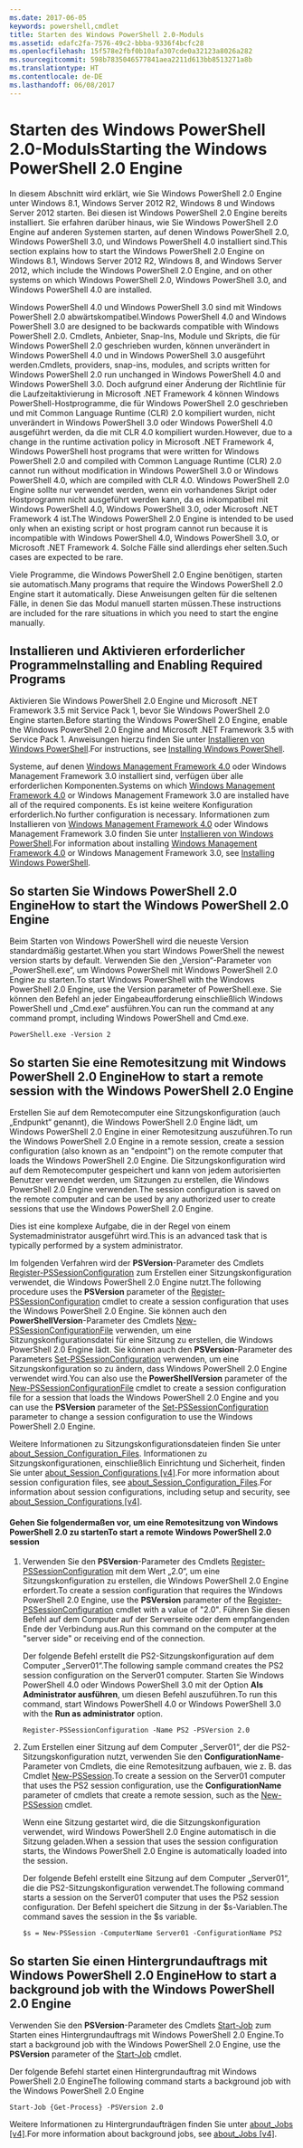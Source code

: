 ```yaml
---
ms.date: 2017-06-05
keywords: powershell,cmdlet
title: Starten des Windows PowerShell 2.0-Moduls
ms.assetid: edafc2fa-7576-49c2-bbba-9336f4bcfc28
ms.openlocfilehash: 15f578e2fbf0b10afa307cde0a32123a8026a282
ms.sourcegitcommit: 598b7835046577841aea2211d613bb8513271a8b
ms.translationtype: HT
ms.contentlocale: de-DE
ms.lasthandoff: 06/08/2017
---
```

# <a name="starting-the-windows-powershell-20-engine"></a><span data-ttu-id="32205-103">Starten des Windows PowerShell 2.0-Moduls</span><span class="sxs-lookup"><span data-stu-id="32205-103">Starting the Windows PowerShell 2.0 Engine</span></span>
<span data-ttu-id="32205-104">In diesem Abschnitt wird erklärt, wie Sie Windows PowerShell 2.0 Engine unter Windows 8.1, Windows Server 2012 R2, Windows 8 und Windows Server 2012 starten. Bei diesen ist Windows PowerShell 2.0 Engine bereits installiert. Sie erfahren darüber hinaus, wie Sie Windows PowerShell 2.0 Engine auf anderen Systemen starten, auf denen Windows PowerShell 2.0, Windows PowerShell 3.0, und Windows PowerShell 4.0 installiert sind.</span><span class="sxs-lookup"><span data-stu-id="32205-104">This section explains how to start the Windows PowerShell 2.0 Engine on Windows 8.1, Windows Server 2012 R2, Windows 8, and Windows Server 2012, which include the Windows PowerShell 2.0 Engine, and on other systems on which Windows PowerShell 2.0, Windows PowerShell 3.0, and Windows PowerShell 4.0 are installed.</span></span>

<span data-ttu-id="32205-105">Windows PowerShell 4.0 und Windows PowerShell 3.0 sind mit Windows PowerShell 2.0 abwärtskompatibel.</span><span class="sxs-lookup"><span data-stu-id="32205-105">Windows PowerShell 4.0 and Windows PowerShell 3.0 are designed to be backwards compatible with Windows PowerShell 2.0.</span></span> <span data-ttu-id="32205-106">Cmdlets, Anbieter, Snap-Ins, Module und Skripts, die für Windows PowerShell 2.0 geschrieben wurden, können unverändert in Windows PowerShell 4.0 und in Windows PowerShell 3.0 ausgeführt werden.</span><span class="sxs-lookup"><span data-stu-id="32205-106">Cmdlets, providers, snap-ins, modules, and scripts written for Windows PowerShell 2.0 run unchanged in Windows PowerShell 4.0 and Windows PowerShell 3.0.</span></span> <span data-ttu-id="32205-107">Doch aufgrund einer Änderung der Richtlinie für die Laufzeitaktivierung in Microsoft .NET Framework 4 können Windows PowerShell-Hostprogramme, die für Windows PowerShell 2.0 geschrieben und mit Common Language Runtime (CLR) 2.0 kompiliert wurden, nicht unverändert in Windows PowerShell 3.0 oder Windows PowerShell 4.0 ausgeführt werden, da die mit CLR 4.0 kompiliert wurden.</span><span class="sxs-lookup"><span data-stu-id="32205-107">However, due to a change in the runtime activation policy in Microsoft .NET Framework 4, Windows PowerShell host programs that were written for Windows PowerShell 2.0 and compiled with Common Language Runtime (CLR) 2.0 cannot run without modification in Windows PowerShell 3.0 or Windows PowerShell 4.0, which are compiled with CLR 4.0.</span></span> <span data-ttu-id="32205-108">Windows PowerShell 2.0 Engine sollte nur verwendet werden, wenn ein vorhandenes Skript oder Hostprogramm nicht ausgeführt werden kann, da es inkompatibel mit Windows PowerShell 4.0, Windows PowerShell 3.0, oder Microsoft .NET Framework 4 ist.</span><span class="sxs-lookup"><span data-stu-id="32205-108">The Windows PowerShell 2.0 Engine is intended to be used only when an existing script or host program cannot run because it is incompatible with Windows PowerShell 4.0, Windows PowerShell 3.0, or Microsoft .NET Framework 4.</span></span> <span data-ttu-id="32205-109">Solche Fälle sind allerdings eher selten.</span><span class="sxs-lookup"><span data-stu-id="32205-109">Such cases are expected to be rare.</span></span>

<span data-ttu-id="32205-110">Viele Programme, die Windows PowerShell 2.0 Engine benötigen, starten sie automatisch.</span><span class="sxs-lookup"><span data-stu-id="32205-110">Many programs that require the Windows PowerShell 2.0 Engine start it automatically.</span></span> <span data-ttu-id="32205-111">Diese Anweisungen gelten für die seltenen Fälle, in denen Sie das Modul manuell starten müssen.</span><span class="sxs-lookup"><span data-stu-id="32205-111">These instructions are included for the rare situations in which you need to start the engine manually.</span></span>

## <a name="installing-and-enabling-required-programs"></a><span data-ttu-id="32205-112">Installieren und Aktivieren erforderlicher Programme</span><span class="sxs-lookup"><span data-stu-id="32205-112">Installing and Enabling Required Programs</span></span>
<span data-ttu-id="32205-113">Aktivieren Sie Windows PowerShell 2.0 Engine und Microsoft .NET Framework 3.5 mit Service Pack 1, bevor Sie Windows PowerShell 2.0 Engine starten.</span><span class="sxs-lookup"><span data-stu-id="32205-113">Before starting the Windows PowerShell 2.0 Engine, enable the Windows PowerShell 2.0 Engine and Microsoft .NET Framework 3.5 with Service Pack 1.</span></span> <span data-ttu-id="32205-114">Anweisungen hierzu finden Sie unter [Installieren von Windows PowerShell](Installing-Windows-PowerShell.md).</span><span class="sxs-lookup"><span data-stu-id="32205-114">For instructions, see [Installing Windows PowerShell](Installing-Windows-PowerShell.md).</span></span>

<span data-ttu-id="32205-115">Systeme, auf denen [Windows Management Framework 4.0](http://go.microsoft.com/fwlink/?LinkID=293881) oder Windows Management Framework 3.0 installiert sind, verfügen über alle erforderlichen Komponenten.</span><span class="sxs-lookup"><span data-stu-id="32205-115">Systems on which [Windows Management Framework 4.0](http://go.microsoft.com/fwlink/?LinkID=293881) or Windows Management Framework 3.0 are installed have all of the required components.</span></span> <span data-ttu-id="32205-116">Es ist keine weitere Konfiguration erforderlich.</span><span class="sxs-lookup"><span data-stu-id="32205-116">No further configuration is necessary.</span></span> <span data-ttu-id="32205-117">Informationen zum Installieren von [Windows Management Framework 4.0](http://go.microsoft.com/fwlink/?LinkID=293881) oder Windows Management Framework 3.0 finden Sie unter [Installieren von Windows PowerShell](Installing-Windows-PowerShell.md).</span><span class="sxs-lookup"><span data-stu-id="32205-117">For information about installing [Windows Management Framework 4.0](http://go.microsoft.com/fwlink/?LinkID=293881) or Windows Management Framework 3.0, see [Installing Windows PowerShell](Installing-Windows-PowerShell.md).</span></span>

## <a name="how-to-start-the-windows-powershell-20-engine"></a><span data-ttu-id="32205-118">So starten Sie Windows PowerShell 2.0 Engine</span><span class="sxs-lookup"><span data-stu-id="32205-118">How to start the Windows PowerShell 2.0 Engine</span></span>
<span data-ttu-id="32205-119">Beim Starten von Windows PowerShell wird die neueste Version standardmäßig gestartet.</span><span class="sxs-lookup"><span data-stu-id="32205-119">When you start Windows PowerShell the newest version starts by default.</span></span> <span data-ttu-id="32205-120">Verwenden Sie den „Version“-Parameter von „PowerShell.exe“, um Windows PowerShell mit Windows PowerShell 2.0 Engine zu starten.</span><span class="sxs-lookup"><span data-stu-id="32205-120">To start Windows PowerShell with the Windows PowerShell 2.0 Engine, use the Version parameter of PowerShell.exe.</span></span> <span data-ttu-id="32205-121">Sie können den Befehl an jeder Eingabeaufforderung einschließlich Windows PowerShell und „Cmd.exe“ ausführen.</span><span class="sxs-lookup"><span data-stu-id="32205-121">You can run the command at any command prompt, including Windows PowerShell and Cmd.exe.</span></span>

```
PowerShell.exe -Version 2
```

## <a name="how-to-start-a-remote-session-with-the-windows-powershell-20-engine"></a><span data-ttu-id="32205-122">So starten Sie eine Remotesitzung mit Windows PowerShell 2.0 Engine</span><span class="sxs-lookup"><span data-stu-id="32205-122">How to start a remote session with the Windows PowerShell 2.0 Engine</span></span>
<span data-ttu-id="32205-123">Erstellen Sie auf dem Remotecomputer eine Sitzungskonfiguration (auch „Endpunkt“ genannt), die Windows PowerShell 2.0 Engine lädt, um Windows PowerShell 2.0 Engine in einer Remotesitzung auszuführen.</span><span class="sxs-lookup"><span data-stu-id="32205-123">To run the Windows PowerShell 2.0 Engine in a remote session, create a session configuration (also known as an "endpoint") on the remote computer that loads the Windows PowerShell 2.0 Engine.</span></span> <span data-ttu-id="32205-124">Die Sitzungskonfiguration wird auf dem Remotecomputer gespeichert und kann von jedem autorisierten Benutzer verwendet werden, um Sitzungen zu erstellen, die Windows PowerShell 2.0 Engine verwenden.</span><span class="sxs-lookup"><span data-stu-id="32205-124">The session configuration is saved on the remote computer and can be used by any authorized user to create  sessions that use the Windows PowerShell 2.0 Engine.</span></span>

<span data-ttu-id="32205-125">Dies ist eine komplexe Aufgabe, die in der Regel von einem Systemadministrator ausgeführt wird.</span><span class="sxs-lookup"><span data-stu-id="32205-125">This is an advanced task that is typically performed by a system administrator.</span></span>

<span data-ttu-id="32205-126">Im folgenden Verfahren wird der **PSVersion**-Parameter des Cmdlets [Register-PSSessionConfiguration](https://technet.microsoft.com/en-us/library/e9152ae2-bd6d-4056-9bc7-dc1893aa29ea) zum Erstellen einer Sitzungskonfiguration verwendet, die Windows PowerShell 2.0 Engine nutzt.</span><span class="sxs-lookup"><span data-stu-id="32205-126">The following procedure uses the **PSVersion** parameter of the [Register-PSSessionConfiguration](https://technet.microsoft.com/en-us/library/e9152ae2-bd6d-4056-9bc7-dc1893aa29ea) cmdlet to create a session configuration that uses the Windows PowerShell 2.0 Engine.</span></span> <span data-ttu-id="32205-127">Sie können auch den **PowerShellVersion**-Parameter des Cmdlets [New-PSSessionConfigurationFile](https://technet.microsoft.com/en-us/library/5f3e3633-6e90-479c-aea9-ba45a1954866) verwenden, um eine Sitzungskonfigurationsdatei für eine Sitzung zu erstellen, die Windows PowerShell 2.0 Engine lädt. Sie können auch den **PSVersion**-Parameter des Parameters [Set-PSSessionConfiguration](https://technet.microsoft.com/en-us/library/b21fbad3-1759-4260-b206-dcb8431cd6ea) verwenden, um eine Sitzungskonfiguration so zu ändern, dass Windows PowerShell 2.0 Engine verwendet wird.</span><span class="sxs-lookup"><span data-stu-id="32205-127">You can also use the **PowerShellVersion** parameter of the [New-PSSessionConfigurationFile](https://technet.microsoft.com/en-us/library/5f3e3633-6e90-479c-aea9-ba45a1954866) cmdlet to create a session configuration file for a session that loads the Windows PowerShell 2.0 Engine and you can use the **PSVersion** parameter of the [Set-PSSessionConfiguration](https://technet.microsoft.com/en-us/library/b21fbad3-1759-4260-b206-dcb8431cd6ea) parameter to change a session configuration to use the Windows PowerShell 2.0 Engine.</span></span>

<span data-ttu-id="32205-128">Weitere Informationen zu Sitzungskonfigurationsdateien finden Sie unter [about_Session_Configuration_Files](https://technet.microsoft.com/en-us/library/c7217447-1ebf-477b-a8ef-4dbe9a1473b8). Informationen zu Sitzungskonfigurationen, einschließlich Einrichtung und Sicherheit, finden Sie unter [about_Session_Configurations [v4]](https://technet.microsoft.com/en-us/library/a2fbe12a-350c-4d04-be50-24102824e3ab).</span><span class="sxs-lookup"><span data-stu-id="32205-128">For more information about session configuration files, see [about_Session_Configuration_Files](https://technet.microsoft.com/en-us/library/c7217447-1ebf-477b-a8ef-4dbe9a1473b8).For information about session configurations, including setup and security, see [about_Session_Configurations [v4]](https://technet.microsoft.com/en-us/library/a2fbe12a-350c-4d04-be50-24102824e3ab).</span></span>

#### <a name="to-start-a-remote-windows-powershell-20-session"></a><span data-ttu-id="32205-129">Gehen Sie folgendermaßen vor, um eine Remotesitzung von Windows PowerShell 2.0 zu starten</span><span class="sxs-lookup"><span data-stu-id="32205-129">To start a remote Windows PowerShell 2.0 session</span></span>

1.  <span data-ttu-id="32205-130">Verwenden Sie den **PSVersion**-Parameter des Cmdlets [Register-PSSessionConfiguration](https://technet.microsoft.com/en-us/library/e9152ae2-bd6d-4056-9bc7-dc1893aa29ea) mit dem Wert „2.0“, um eine Sitzungskonfiguration zu erstellen, die Windows PowerShell 2.0 Engine erfordert.</span><span class="sxs-lookup"><span data-stu-id="32205-130">To create a session configuration that requires the Windows PowerShell 2.0 Engine, use the **PSVersion** parameter of the [Register-PSSessionConfiguration](https://technet.microsoft.com/en-us/library/e9152ae2-bd6d-4056-9bc7-dc1893aa29ea) cmdlet with a value of "2.0".</span></span> <span data-ttu-id="32205-131">Führen Sie diesen Befehl auf dem Computer auf der Serverseite oder dem empfangenden Ende der Verbindung aus.</span><span class="sxs-lookup"><span data-stu-id="32205-131">Run this command on the computer at the "server side" or receiving end of the connection.</span></span>

    <span data-ttu-id="32205-132">Der folgende Befehl erstellt die PS2-Sitzungskonfiguration auf dem Computer „Server01“.</span><span class="sxs-lookup"><span data-stu-id="32205-132">The following sample command creates the PS2 session configuration on the Server01 computer.</span></span> <span data-ttu-id="32205-133">Starten Sie Windows PowerShell 4.0 oder Windows PowerShell 3.0 mit der Option **Als Administrator ausführen**, um diesen Befehl auszuführen.</span><span class="sxs-lookup"><span data-stu-id="32205-133">To run this command, start Windows PowerShell 4.0 or Windows PowerShell 3.0 with the **Run as administrator** option.</span></span>

    ```
    Register-PSSessionConfiguration -Name PS2 -PSVersion 2.0
    ```

2.  <span data-ttu-id="32205-134">Zum Erstellen einer Sitzung auf dem Computer „Server01“, der die PS2-Sitzungskonfiguration nutzt, verwenden Sie den **ConfigurationName**-Parameter von Cmdlets, die eine Remotesitzung aufbauen, wie z. B. das Cmdlet [New-PSSession](https://technet.microsoft.com/en-us/library/76f6628c-054c-4eda-ba7a-a6f28daaa26f).</span><span class="sxs-lookup"><span data-stu-id="32205-134">To create a session on the Server01 computer that uses the PS2 session configuration, use the **ConfigurationName** parameter of cmdlets that create a remote session, such as the [New-PSSession](https://technet.microsoft.com/en-us/library/76f6628c-054c-4eda-ba7a-a6f28daaa26f) cmdlet.</span></span>

    <span data-ttu-id="32205-135">Wenn eine Sitzung gestartet wird, die die Sitzungskonfiguration verwendet, wird Windows PowerShell 2.0 Engine automatisch in die Sitzung geladen.</span><span class="sxs-lookup"><span data-stu-id="32205-135">When a session that uses the session configuration starts, the Windows PowerShell 2.0 Engine is automatically loaded into the session.</span></span>

    <span data-ttu-id="32205-136">Der folgende Befehl erstellt eine Sitzung auf dem Computer „Server01“, die die PS2-Sitzungskonfiguration verwendet.</span><span class="sxs-lookup"><span data-stu-id="32205-136">The following command starts a session on the Server01 computer that uses the PS2 session configuration.</span></span> <span data-ttu-id="32205-137">Der Befehl speichert die Sitzung in der $s-Variablen.</span><span class="sxs-lookup"><span data-stu-id="32205-137">The command saves the session in the $s variable.</span></span>

    ```
    $s = New-PSSession -ComputerName Server01 -ConfigurationName PS2
    ```

## <a name="how-to-start-a-background-job-with-the-windows-powershell-20-engine"></a><span data-ttu-id="32205-138">So starten Sie einen Hintergrundauftrags mit Windows PowerShell 2.0 Engine</span><span class="sxs-lookup"><span data-stu-id="32205-138">How to start a background job with the Windows PowerShell 2.0 Engine</span></span>
<span data-ttu-id="32205-139">Verwenden Sie den **PSVersion**-Parameter des Cmdlets [Start-Job](https://technet.microsoft.com/en-us/library/2bc04935-0deb-4ec0-b856-d7290cca6442) zum Starten eines Hintergrundauftrags mit Windows PowerShell 2.0 Engine.</span><span class="sxs-lookup"><span data-stu-id="32205-139">To start a background job with the Windows PowerShell 2.0 Engine, use the **PSVersion** parameter of the [Start-Job](https://technet.microsoft.com/en-us/library/2bc04935-0deb-4ec0-b856-d7290cca6442) cmdlet.</span></span>

<span data-ttu-id="32205-140">Der folgende Befehl startet einen Hintergrundauftrag mit Windows PowerShell 2.0 Engine</span><span class="sxs-lookup"><span data-stu-id="32205-140">The following command starts a background job with the Windows PowerShell 2.0 Engine</span></span>

```
Start-Job {Get-Process} -PSVersion 2.0
```

<span data-ttu-id="32205-141">Weitere Informationen zu Hintergrundaufträgen finden Sie unter [about_Jobs [v4]](https://technet.microsoft.com/en-us/library/7362512a-8a4e-4575-b2ea-a740e5c4f002).</span><span class="sxs-lookup"><span data-stu-id="32205-141">For more information about background jobs, see [about_Jobs [v4]](https://technet.microsoft.com/en-us/library/7362512a-8a4e-4575-b2ea-a740e5c4f002).</span></span>

